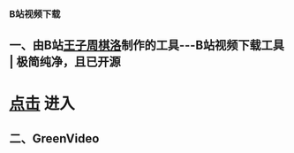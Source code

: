 ### B站视频下载
## 一、由B站[王子周棋洛](https://m.bilibili.com/space/1608325226)制作的工具---B站视频下载工具 | 极简纯净，且已开源
# [点击](https://zhouql.vip/bilibili/) 进入
## 二、GreenVideo
